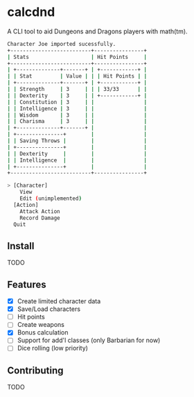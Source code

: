 # calcdnd

A CLI tool to aid Dungeons and Dragons players with math(tm).

```bash
Character Joe imported sucessfully.
+--------------------------+----------------+
| Stats                    | Hit Points     |
+--------------------------+----------------+
| +--------------+-------+ | +------------+ |
| | Stat         | Value | | | Hit Points | |
| +--------------+-------+ | +------------+ |
| | Strength     | 3     | | | 33/33      | |
| | Dexterity    | 3     | | +------------+ |
| | Constitution | 3     | |                |
| | Intelligence | 3     | |                |
| | Wisdom       | 3     | |                |
| | Charisma     | 3     | |                |
| +--------------+-------+ |                |
| +---------------+        |                |
| | Saving Throws |        |                |
| +---------------+        |                |
| | Dexterity     |        |                |
| | Intelligence  |        |                |
| +---------------+        |                |
+--------------------------+----------------+

> [Character]
    View
    Edit (unimplemented)
  [Action]
    Attack Action
    Record Damage
  Quit

```

## Install
TODO

## Features
- [x] Create limited character data
- [x] Save/Load characters
- [ ] Hit points
- [ ] Create weapons
- [x] Bonus calculation
- [ ] Support for add'l classes (only Barbarian for now)
- [ ] Dice rolling (low priority)

## Contributing
TODO
